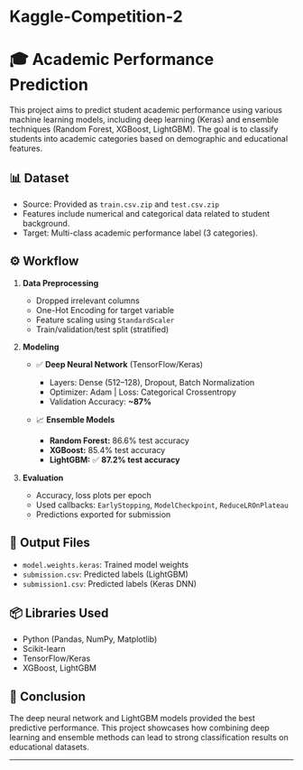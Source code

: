 # Kaggle-Competition-2

# 🎓 Academic Performance Prediction

This project aims to predict student academic performance using various machine learning models, including deep learning (Keras) and ensemble techniques (Random Forest, XGBoost, LightGBM). The goal is to classify students into academic categories based on demographic and educational features.

## 📊 Dataset
- Source: Provided as `train.csv.zip` and `test.csv.zip`
- Features include numerical and categorical data related to student background.
- Target: Multi-class academic performance label (3 categories).

## ⚙️ Workflow
1. **Data Preprocessing**
   - Dropped irrelevant columns
   - One-Hot Encoding for target variable
   - Feature scaling using `StandardScaler`
   - Train/validation/test split (stratified)

2. **Modeling**
   - ✅ **Deep Neural Network** (TensorFlow/Keras)
     - Layers: Dense (512–128), Dropout, Batch Normalization
     - Optimizer: Adam | Loss: Categorical Crossentropy
     - Validation Accuracy: **~87%**

   - 📈 **Ensemble Models**
     - **Random Forest:** 86.6% test accuracy
     - **XGBoost:** 85.4% test accuracy
     - **LightGBM:** ✅ **87.2% test accuracy**

3. **Evaluation**
   - Accuracy, loss plots per epoch
   - Used callbacks: `EarlyStopping`, `ModelCheckpoint`, `ReduceLROnPlateau`
   - Predictions exported for submission

## 📁 Output Files
- `model.weights.keras`: Trained model weights
- `submission.csv`: Predicted labels (LightGBM)
- `submission1.csv`: Predicted labels (Keras DNN)

## 📦 Libraries Used
- Python (Pandas, NumPy, Matplotlib)
- Scikit-learn
- TensorFlow/Keras
- XGBoost, LightGBM

## 🧠 Conclusion
The deep neural network and LightGBM models provided the best predictive performance. This project showcases how combining deep learning and ensemble methods can lead to strong classification results on educational datasets.

---

